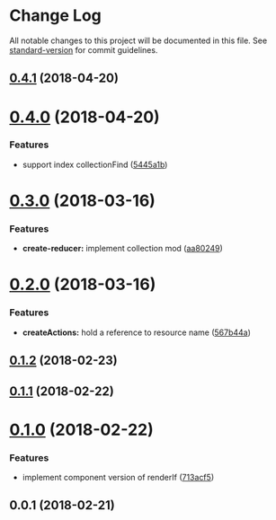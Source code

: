 # Change Log

All notable changes to this project will be documented in this file. See [standard-version](https://github.com/conventional-changelog/standard-version) for commit guidelines.

<a name="0.4.1"></a>
## [0.4.1](https://github.com/kleros/lessdux/compare/v0.4.0...v0.4.1) (2018-04-20)



<a name="0.4.0"></a>
# [0.4.0](https://github.com/kleros/lessdux/compare/v0.3.0...v0.4.0) (2018-04-20)


### Features

* support index collectionFind ([5445a1b](https://github.com/kleros/lessdux/commit/5445a1b))



<a name="0.3.0"></a>
# [0.3.0](https://github.com/kleros/lessdux/compare/v0.2.0...v0.3.0) (2018-03-16)


### Features

* **create-reducer:** implement collection mod ([aa80249](https://github.com/kleros/lessdux/commit/aa80249))



<a name="0.2.0"></a>
# [0.2.0](https://github.com/kleros/lessdux/compare/v0.1.2...v0.2.0) (2018-03-16)


### Features

* **createActions:** hold a reference to resource name ([567b44a](https://github.com/kleros/lessdux/commit/567b44a))



<a name="0.1.2"></a>

## [0.1.2](https://github.com/kleros/lessdux/compare/v0.1.1...v0.1.2) (2018-02-23)

<a name="0.1.1"></a>

## [0.1.1](https://github.com/kleros/lessdux/compare/v0.1.0...v0.1.1) (2018-02-22)

<a name="0.1.0"></a>

# [0.1.0](https://github.com/kleros/lessdux/compare/v0.0.1...v0.1.0) (2018-02-22)

### Features

* implement component version of renderIf ([713acf5](https://github.com/kleros/lessdux/commit/713acf5))

<a name="0.0.1"></a>

## 0.0.1 (2018-02-21)
